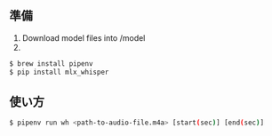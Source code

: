 ## 準備
1. Download model files into /model
2.
```sh
$ brew install pipenv
$ pip install mlx_whisper
```

## 使い方

```sh
$ pipenv run wh <path-to-audio-file.m4a> [start(sec)] [end(sec)]
```

